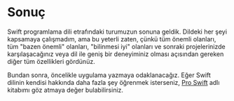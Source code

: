 # Sonuç

Swift programlama dili etrafındaki turumuzun sonuna geldik. Dildeki her şeyi kapsamaya çalışmadım, ama bu yeterli zaten, çünkü tüm önemli olanları, tüm "bazen önemli" olanları, "bilinmesi iyi" olanları ve sonraki projelerinizde karşılaşacağınız veya dil ile geniş bir deneyiminiz olması açısından gereken diğer tüm özellikleri gördünüz.

Bundan sonra, öncelikle uygulama yazmaya odaklanacağız. Eğer Swift dilinin kendisi hakkında daha fazla şey öğrenmek isterseniz, [Pro Swift](https://gum.co/proswift) adlı kitabımı göz atmaya değer bulabilirsiniz.
